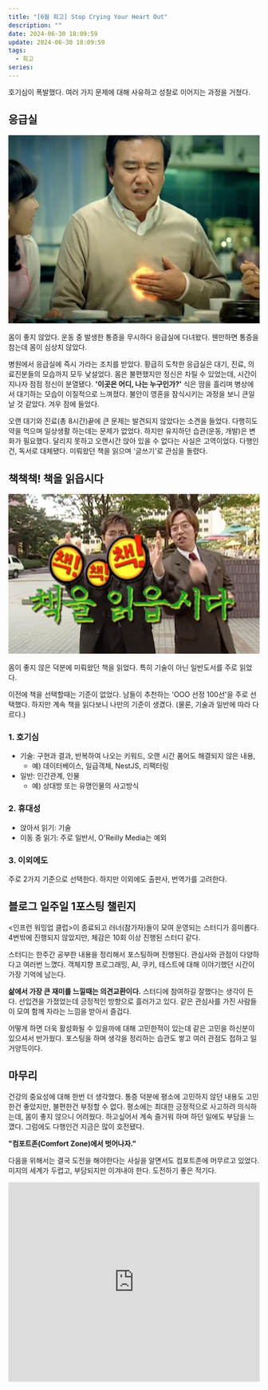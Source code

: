 ```yaml
---
title: "[6월 회고] Stop Crying Your Heart Out"
description: ""
date: 2024-06-30 18:09:59
update: 2024-06-30 18:09:59
tags:
  - 회고
series: 
---
```


호기심이 폭발했다. 여러 가지 문제에 대해 사유하고 성찰로 이어지는 과정을 거쳤다.

## 응급실

![ⓒ 나무위키](./images/gaviscon.webp)

몸이 좋지 않았다. 운동 중 발생한 통증을 무시하다 응급실에 다녀왔다. 웬만하면 통증을 참는데 몸이 심상치 않았다.

병원에서 응급실에 즉시 가라는 조치를 받았다. 황급히 도착한 응급실은 대기, 진료, 의료진분들의 모습까지 모두 낯설었다. 몸은 불편했지만 정신은 차릴 수 있었는데, 시간이 지나자 점점 정신이 분열됐다.
**'이곳은 어디, 나는 누구인가?'** 식은 땀을 흘리며 병상에서 대기하는 모습이 이질적으로 느껴졌다. 불안이 영혼을 잠식시키는 과정을 보니 큰일 날 것 같았다. 겨우 잠에 들었다.

오랜 대기와 진료(총 8시간)끝에 큰 문제는 발견되지 않았다는 소견을 들었다. 다행히도 약을 먹으며 일상생활 하는데는 문제가 없었다. 하지만 유지하던 습관(운동, 개발)은 변화가 필요했다. 달리지 못하고 오랜시간
앉아 있을 수 없다는 사실은 고역이었다. 다행인건, 독서로 대체됐다. 미뤄왔던 책을 읽으며 '글쓰기'로 관심을 돌렸다.

## 책책책! 책을 읽읍시다

![MBC, 느낌표, <책책책! 책을 읽읍시다>](./images/exclamation-mark.jpeg)

몸이 좋지 않은 덕분에 미뤄왔던 책을 읽었다. 특히 기술이 아닌 일반도서를 주로 읽었다.

이전에 책을 선택할때는 기준이 없었다. 남들이 추천하는 'OOO 선정 100선'을 주로 선택했다. 하지만 계속 책을
읽다보니 나만의 기준이 생겼다. (물론, 기술과 일반에 따라 다르다.)

### 1. 호기심

- 기술: 구현과 결과, 반복하여 나오는 키워드, 오랜 시간 품어도 해결되지 않은 내용,
    - 예) 데이터베이스, 일급객체, NestJS, 리팩터링
- 일반: 인간관계, 인물
    - 예) 상대방 또는 유명인물의 사고방식

### 2. 휴대성

- 앉아서 읽기: 기술
- 이동 중 읽기: 주로 일반서, O'Reilly Media는 예외

### 3. 이외에도

주로 2가지 기준으로 선택한다. 하지만 이외에도 출판사, 번역가를 고려한다.

## 블로그 일주일 1포스팅 챌린지

<인프런 워밍업 클럽>이 종료되고 러너(참가자)들이 모여 운영되는 스터디가 흥미롭다. 4번밖에 진행되지 않았지만, 체감은 10회 이상 진행된 스터디 같다.

스터디는 한주간 공부한 내용을 정리해서 포스팅하며 진행된다. 관심사와 관점이 다양하다고 여러번 느꼈다. 객체지향 프로그래밍, AI, 쿠키, 테스트에 대해 이야기했던 시간이 가장 기억에
남는다.

**삶에서 가장 큰 재미를 느낄때는 의견교환이다.** 스터디에 참여하길 잘했다는 생각이 든다. 선입견을 가졌었는데 긍정적인 방향으로 흘러가고 있다. 같은 관심사를 가진 사람들이 모여 함께 자라는 느낌을
받아서 즐겁다.

어떻게 하면 더욱 활성화될 수 있을까에 대해 고민한적이 있는데 같은 고민을 하신분이 있으셔서 반가웠다. 포스팅을 하며 생각을 정리하는 습관도 쌓고 여러 관점도 접하고 일거양득이다.

## 마무리

건강의 중요성에 대해 한번 더 생각했다. 통증 덕분에 평소에 고민하지 않던 내용도 고민한건 좋았지만, 불편한건 부정할 수 없다. 평소에는 최대한 긍정적으로 사고하려 의식하는데, 몸이 좋지 않으니 어려웠다. 하고싶어서
계속 즐거워 하며 하던 일에도 부담을 느꼈다. 그럼에도 다행인건 지금은 많이 호전됐다.

**"컴포트존(Comfort Zone)에서 벗어나자."**

다음을 위해서는 결국 도전을 해야한다는 사실을 알면서도 컴포트존에 머무르고 있었다. 미지의 세계가 두렵고, 부담되지만 이겨내야 한다.
도전하기 좋은 적기다.

<iframe width="100%" height="400" src="https://www.youtube.com/embed/dhZUsNJ-LQU?si=lLxvUqTK1gvnEVA8" title="YouTube video player" frameborder="0" allow="accelerometer; autoplay; clipboard-write; encrypted-media; gyroscope; picture-in-picture; web-share" referrerpolicy="strict-origin-when-cross-origin" allowfullscreen></iframe>
